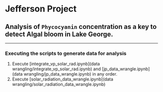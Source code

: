 # Jefferson Project

## Analysis of `Phycocyanin` concentration as a key to detect Algal bloom in Lake George.
<hr>

### Executing the scripts to generate data for analysis

1. Execute [integrate_vp_solar_rad.ipynb](data wrangling/integrate_vp_solar_rad.ipynb) and [jp_data_wrangle.ipynb](data wrangling/jp_data_wrangle.ipynb) in any order.
2. Execute [solar_radiation_data_wrangle.ipynb](data wrangling/solar_radiation_data_wrangle.ipynb)